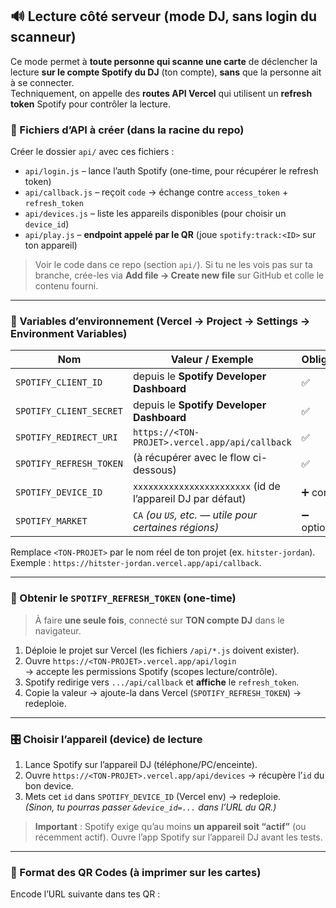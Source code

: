 ## 🔊 Lecture côté serveur (mode DJ, sans login du scanneur)

Ce mode permet à **toute personne qui scanne une carte** de déclencher la lecture **sur le compte Spotify du DJ** (ton compte), **sans** que la personne ait à se connecter.  
Techniquement, on appelle des **routes API Vercel** qui utilisent un **refresh token** Spotify pour contrôler la lecture.

### 📁 Fichiers d’API à créer (dans la racine du repo)

Créer le dossier `api/` avec ces fichiers :

- `api/login.js` – lance l’auth Spotify (one-time, pour récupérer le refresh token)
- `api/callback.js` – reçoit `code` → échange contre `access_token` + `refresh_token`
- `api/devices.js` – liste les appareils disponibles (pour choisir un `device_id`)
- `api/play.js` – **endpoint appelé par le QR** (joue `spotify:track:<ID>` sur ton appareil)

> Voir le code dans ce repo (section `api/`). Si tu ne les vois pas sur ta branche, crée-les via **Add file → Create new file** sur GitHub et colle le contenu fourni.

---

### 🌱 Variables d’environnement (Vercel → Project → Settings → Environment Variables)

| Nom                       | Valeur / Exemple                                             | Obligatoire |
|--------------------------|---------------------------------------------------------------|-------------|
| `SPOTIFY_CLIENT_ID`      | depuis le **Spotify Developer Dashboard**                    | ✅          |
| `SPOTIFY_CLIENT_SECRET`  | depuis le **Spotify Developer Dashboard**                    | ✅          |
| `SPOTIFY_REDIRECT_URI`   | `https://<TON-PROJET>.vercel.app/api/callback`               | ✅          |
| `SPOTIFY_REFRESH_TOKEN`  | (à récupérer avec le flow ci-dessous)                        | ✅          |
| `SPOTIFY_DEVICE_ID`      | `xxxxxxxxxxxxxxxxxxxxxxx` (id de l’appareil DJ par défaut)   | ➕ conseillé |
| `SPOTIFY_MARKET`         | `CA` *(ou `US`, etc. — utile pour certaines régions)*        | ➖ optionnel |

Remplace `<TON-PROJET>` par le nom réel de ton projet (ex. `hitster-jordan`).  
Exemple : `https://hitster-jordan.vercel.app/api/callback`.

---

### 🔐 Obtenir le `SPOTIFY_REFRESH_TOKEN` (one-time)

> À faire **une seule fois**, connecté sur **TON compte DJ** dans le navigateur.

1. Déploie le projet sur Vercel (les fichiers `/api/*.js` doivent exister).
2. Ouvre `https://<TON-PROJET>.vercel.app/api/login`  
   → accepte les permissions Spotify (scopes lecture/contrôle).
3. Spotify redirige vers `.../api/callback` et **affiche** le `refresh_token`.
4. Copie la valeur → ajoute-la dans Vercel (`SPOTIFY_REFRESH_TOKEN`) → redeploie.

---

### 🎛️ Choisir l’appareil (device) de lecture

1. Lance Spotify sur l’appareil DJ (téléphone/PC/enceinte).
2. Ouvre `https://<TON-PROJET>.vercel.app/api/devices` → récupère l’`id` du bon device.
3. Mets cet `id` dans `SPOTIFY_DEVICE_ID` (Vercel env) → redeploie.  
   *(Sinon, tu pourras passer `&device_id=...` dans l’URL du QR.)*

> **Important** : Spotify exige qu’au moins **un appareil soit “actif”** (ou récemment actif). Ouvre l’app Spotify sur l’appareil DJ avant les tests.

---

### 🧿 Format des QR Codes (à imprimer sur les cartes)

Encode l’URL suivante dans tes QR :

